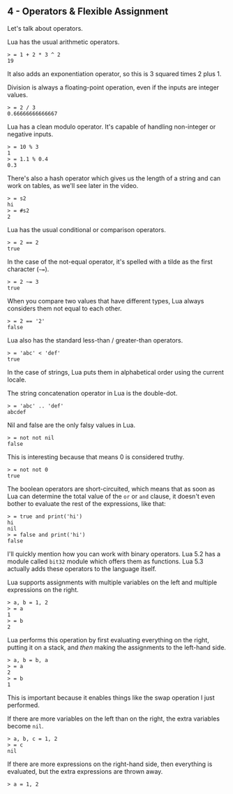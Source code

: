 ## 4 - Operators & Flexible Assignment

Let's talk about operators.

Lua has the usual arithmetic operators.

    > = 1 + 2 * 3 ^ 2
    19

It also adds an exponentiation operator,
so this is 3 squared times 2 plus 1.

Division is always a floating-point operation, even if the
inputs are integer values.

    > = 2 / 3
    0.66666666666667

Lua has a clean modulo operator.
It's capable of handling non-integer or negative inputs.

    > = 10 % 3
    1
    > = 1.1 % 0.4
    0.3

There's also a hash operator which gives us the length
of a string and can work on tables, as we'll see later in
the video.

    > = s2
    hi
    > = #s2
    2

Lua has the usual conditional or comparison operators.

    > = 2 == 2
    true

In the case of the not-equal operator, it's spelled with
a tilde as the first character (`~=`).

    > = 2 ~= 3
    true

When you compare two values that have different types, Lua
always considers them not equal to each other.

    > = 2 == '2'
    false

Lua also has the standard less-than / greater-than operators.

    > = 'abc' < 'def'
    true

In the case of strings, Lua puts them in alphabetical
order using the current locale.

The string concatenation operator in Lua is the double-dot.

    > = 'abc' .. 'def'
    abcdef

Nil and false are the only falsy values in Lua.

    > = not not nil
    false

This is interesting because that means 0 is considered truthy.

    > = not not 0
    true

The boolean operators are short-circuited, which means that as
soon as Lua can determine the total value of the `or` or `and` clause,
it doesn't even bother to evaluate the rest of the expressions, like that:

    > = true and print('hi')
    hi
    nil
    > = false and print('hi')
    false

I'll quickly mention how you can work with binary operators.
Lua 5.2 has a module called `bit32` module which offers them as functions.
Lua 5.3 actually adds these operators to the language itself.

Lua supports assignments with multiple variables on the left and
multiple expressions on the right.

    > a, b = 1, 2
    > = a
    1
    > = b
    2

Lua performs this operation by first
evaluating everything on the right, putting it on a stack, and *then*
making the assignments to the left-hand side.


    > a, b = b, a
    > = a
    2
    > = b
    1

This is important because it enables things like the swap operation
I just performed.

If there are more variables on the left than on the right,
the extra variables become `nil`.

    > a, b, c = 1, 2
    > = c
    nil

If there are more expressions on the right-hand side, then everything
is evaluated, but the extra expressions are thrown away.

    > a = 1, 2

